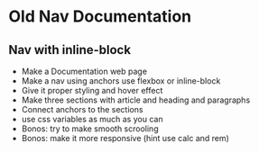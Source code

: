 # Old Nav Documentation
## Nav with inline-block

- Make a Documentation web page
- Make a nav using anchors use flexbox or inline-block
- Give it proper styling and hover effect
- Make three sections with article and heading and paragraphs
- Connect anchors to the sections
- use css variables as much as you can
- Bonos: try to make smooth scrooling
- Bonos: make it more responsive (hint use calc and rem)
